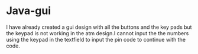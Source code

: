 # Java-gui
I have already created a gui design with all the buttons and the key pads but the keypad is not working in the atm design.I cannot input the the numbers using the keypad in the textfield to input the pin code to continue with the code.
